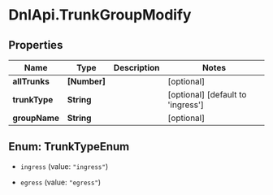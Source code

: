 # DnlApi.TrunkGroupModify

## Properties
Name | Type | Description | Notes
------------ | ------------- | ------------- | -------------
**allTrunks** | **[Number]** |  | [optional] 
**trunkType** | **String** |  | [optional] [default to &#39;ingress&#39;]
**groupName** | **String** |  | [optional] 


<a name="TrunkTypeEnum"></a>
## Enum: TrunkTypeEnum


* `ingress` (value: `"ingress"`)

* `egress` (value: `"egress"`)




